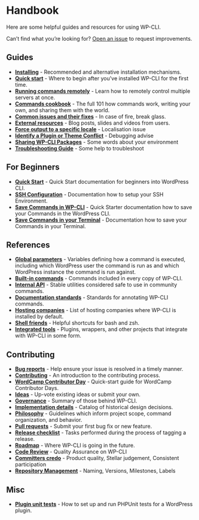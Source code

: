 # Handbook

Here are some helpful guides and resources for using WP-CLI.

Can’t find what you’re looking for? [Open an issue](https://github.com/wp-cli/handbook/issues) to request improvements.

## Guides

* **[Installing](https://make.wordpress.org/cli/handbook/guides/installing/)** - Recommended and alternative installation mechanisms.
* **[Quick start](https://make.wordpress.org/cli/handbook/guides/quick-start/)** - Where to begin after you've installed WP-CLI for the first time.
* **[Running commands remotely](https://make.wordpress.org/cli/handbook/guides/running-commands-remotely/)** - Learn how to remotely control multiple servers at once. 
* **[Commands cookbook](https://make.wordpress.org/cli/handbook/guides/commands-cookbook/)** - The full 101 how commands work, writing your own, and sharing them with the world.
* **[Common issues and their fixes](https://make.wordpress.org/cli/handbook/guides/common-issues/)** - In case of fire, break glass.
* **[External resources](https://make.wordpress.org/cli/handbook/guides/external-resources/)** - Blog posts, slides and videos from users.
* **[Force output to a specific locale](https://make.wordpress.org/cli/handbook/guides/force-output-specific-locale/)** - Localisation issue
* **[Identify a Plugin or Theme Conflict](https://make.wordpress.org/cli/handbook/guides/identify-plugin-theme-conflict/)** - Debugging advise
* **[Sharing WP-CLI Packages](https://make.wordpress.org/cli/handbook/guides/sharing-wp-cli-packages/)** - Some words about your environment
* **[Troubleshooting Guide](https://make.wordpress.org/cli/handbook/guides/troubleshooting/)** - Some help to 
troubleshoot 

## For Beginners

* **[Quick Start](https://make.wordpress.org/cli/handbook/for-beginners)** - Quick Start documentation for beginners into WordPress CLI. 
* **[SSH Configuration](https://make.wordpress.org/cli/handbook/for-beginners/conntect-ssh/)** - Documentation how to setup your SSH Environment. 
* **[Save Commands in WP-CLI](https://make.wordpress.org/cli/handbook/for-beginners/save-commands-in-cli/)** - Quick Starter documentation how to save your Commands in the WordPress CLI.
* **[Save Commands in your Terminal](https://make.wordpress.org/cli/handbook/for-beginners/save-commands-in-terminal/)** - Documentation how to save your Commands in your Terminal.

## References

* **[Global parameters](https://make.wordpress.org/cli/handbook/references/config/)** - Variables defining how a command is executed, including which WordPress user the command is run as and which WordPress instance the command is run against.
* **[Built-in commands](https://developer.wordpress.org/cli/commands/)** - Commands included in every copy of WP-CLI.
* **[Internal API](https://make.wordpress.org/cli/handbook/references/internal-api/)** - Stable utilities considered safe to use in community commands.
* **[Documentation standards](https://make.wordpress.org/cli/handbook/references/documentation-standards/)** - Standards for annotating WP-CLI commands.
* **[Hosting companies](https://make.wordpress.org/cli/handbook/references/hosting-companies/)** - List of hosting companies where WP-CLI is installed by default.
* **[Shell friends](https://make.wordpress.org/cli/handbook/references/shell-friends/)** - Helpful shortcuts for bash and zsh.
* **[Integrated tools](https://make.wordpress.org/cli/handbook/references/tools/)** - Plugins, wrappers, and other projects that integrate with WP-CLI in some form.

## Contributing

* **[Bug reports](https://make.wordpress.org/cli/handbook/contributions/bug-reports/)** - Help ensure your issue is resolved in a timely manner.
* **[Contributing](https://make.wordpress.org/cli/handbook/contributions/contributing/)** - An introduction to the contributing process.
* **[WordCamp Contributor Day](https://make.wordpress.org/cli/handbook/contributions/contributor-day/)** - Quick-start guide for WordCamp Contributor Days.
* **[Ideas](https://github.com/wp-cli/ideas)** - Up-vote existing ideas or submit your own.
* **[Governance](https://make.wordpress.org/cli/handbook/contributions/governance/)** - Summary of those behind WP-CLI.
* **[Implementation details](https://make.wordpress.org/cli/handbook/contributions/implementation-details/)** - Catalog of historical design decisions.
* **[Philosophy](https://make.wordpress.org/cli/handbook/contributions/philosophy/)** - Guidelines which inform project scope, command organization, and behavior.
* **[Pull requests](https://make.wordpress.org/cli/handbook/contributions/pull-requests/)** - Submit your first bug fix or new feature.
* **[Release checklist](https://make.wordpress.org/cli/handbook/contributions/release-checklist/)** - Tasks performed during the process of tagging a release.
* **[Roadmap](https://make.wordpress.org/cli/handbook/contributions/roadmap/)** - Where WP-CLI is going in the future.
* **[Code Review](https://make.wordpress.org/cli/handbook/contributions/code-review/)** - Quality Assurance on WP-CLI
* **[Committers credo](https://make.wordpress.org/cli/handbook/contributions/committers-credo/)** - Product quality, Stellar judgement, Consistent participation
* **[Repository Management](https://make.wordpress.org/cli/handbook/contributions/repository-management/)** - Naming, Versions, Milestones, Labels 

## Misc

* **[Plugin unit tests](https://make.wordpress.org/cli/handbook/misc/plugin-unit-tests/)** - How to set up and run PHPUnit tests for a WordPress plugin.
